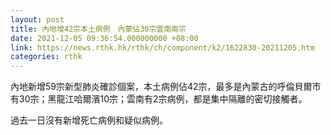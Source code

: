 ```yaml
---
layout: post
title: 內地增42宗本土病例　內蒙佔30宗雲南兩宗
date: 2021-12-05 09:36:54.000000000 +08:00
link: https://news.rthk.hk/rthk/ch/component/k2/1622830-20211205.htm
categories: rthk
---
```


內地新增59宗新型肺炎確診個案，本土病例佔42宗，最多是內蒙古的呼倫貝爾市有30宗；黑龍江哈爾濱10宗；雲南有2宗病例，都是集中隔離的密切接觸者。

過去一日沒有新增死亡病例和疑似病例。
